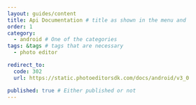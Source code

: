 ```yaml
---
layout: guides/content
title: Api Documentation # title as shown in the menu and 
order: 1
category: 
  - android # One of the categories
tags: &tags # tags that are necessary
  - photo editor 

redirect_to: 
  code: 302 
  url: https://static.photoeditorsdk.com/docs/android/v3_0

published: true # Either published or not 
---
```

